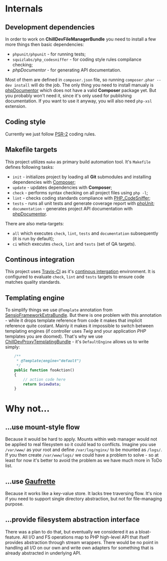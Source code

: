 <!---
# This file is part of the ChillDev FileManager bundle.
#
# @author Rafał Wrzeszcz <rafal.wrzeszcz@wrzasq.pl>
# @copyright 2012 - 2013 © by Rafał Wrzeszcz - Wrzasq.pl.
# @version 0.1.1
# @since 0.0.1
# @package ChillDev\Bundle\FileManagerBundle
-->

# Internals

## Development dependencies

In order to work on **ChillDevFileManagerBundle** you need to install a few more things then basic dependencies:

-   `phpunit/phpunit` - for running tests;
-   `squizlabs/php_codesniffer` - for coding style rules compilance checking;
-   *phpDocumentor* - for generating API documentation.

Most of them are defined in `composer.json` file, so running `composer.phar --dev install` will do the job. The only thing you need to install manualy is [phpDocumentor](http://www.phpdoc.org/) which does not have a valid **Composer** package yet. But you probably won't need it, since it's only used for publishing documentation. If you want to use it anyway, you will also need `php-xsl` extension.

## Coding style

Currently we just follow [PSR-2](https://github.com/php-fig/fig-standards/blob/master/accepted/PSR-2-coding-style-guide.md) coding rules.

## Makefile targets

This project utilizes `make` as primary build automation tool. It's `Makefile` defines following tasks:

-   `init` - initializes project by loading all **Git** submodules and installing dependencies with [Composer](http://getcomposer.org/);
-   `update` - updates dependencies with **Composer**;
-   `check` - performs syntax checking on all project files using `php -l`;
-   `lint` - checks coding standards compliance with [PHP_CodeSniffer](https://github.com/squizlabs/PHP_CodeSniffer);
-   `tests` - runs all unit tests and generate coverage report with [phpUnit](http://www.phpunit.de/manual/current/en/index.html);
-   `documentation` - generates project API documentation with [phpDocumentor](http://www.phpdoc.org/).

There are also meta-targets:

-   `all` which executes `check`, `lint`, `tests` and `documentation` subsequently (it is run by default);
-   `ci` which executes `check`, `lint` and `tests` (set of QA targets).

## Continous integration

This project uses [Travis-CI](https://travis-ci.org/) as it's [continous intergation](https://travis-ci.org/chilloutdevelopment/ChillDevFileManagerBundle) environment. It is configured to evaluate `check`, `lint` and `tests` targets to ensure code matches quality standards.

## Templating engine

To simplify things we use `@Template` annotation from [SensioFrameworkExtraBundle](https://github.com/sensio/SensioFrameworkExtraBundle). But there is one problem with this annotation - while it drops template reference from code it makes that implicit reference quite costant. Mainly it makes it impossible to switch between templating engines (if controller uses *Twig* and your application *PHP* templates you are doomed). That's why we use [ChillDevProxyTemplatingBundle](https://github.com/chilloutdevelopment/ChillDevProxyTemplatingBundle) - it's `DefaultEngine` allows us to write simply:

```php
    /**
     * @Template(engine="default")
     */
    public function fooAction()
    {
        // action code here
        return $viewData;
    }
```

# Why not…

## …use mount-style flow

Because it would be hard to apply. Mounts within web manager would not be applied to real filesystem so it could lead to conflicts. Imagine you use `/var/www/` as your root and define `/var/log/nginx/` to be mounted as `/logs/`. If you then create `/var/www/logs/` we could have a problem to solve - so at least for now it's better to avoid the problem as we have much more in ToDo list.

## …use [Gaufrette](https://github.com/KnpLabs/Gaufrette)

Because it works like a key-value store. It lacks tree traversing flow. It's nice if you need to support single directory abstraction, but not for file-managing purpose.

## …provide filesystem abstraction interface

There was a plan to do that, but eventually we considered it as a bloat-feature. All I/O and FS operations map to PHP high-level API that ifself provides abstraction through stream wrappers. There would be no point in handling all I/O on our own and write own adapters for something that is already abstracted in underlying API.

